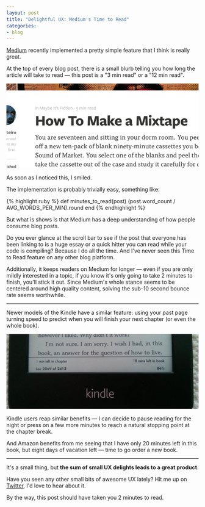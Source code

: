 ```yaml
---
layout: post
title: "Delightful UX: Medium's Time to Read"
categories:
- blog
---
```


[Medium][m] recently implemented a pretty simple feature that I think is 
really great.

[m]: https://medium.com

At the top of every blog post, there is a small blurb telling you how long the
article will take to read &mdash; this post is a "3 min read" or a "12 min read".

<div class="pic">
  <a href="https://medium.com/maybe-its-fiction/f7bbc3aa2419">
    <img alt="Medium's Time to Read" src="/static/medium-time-to-read.png">
  </a>
</div>

As soon as I noticed this, I smiled. 

The implementation is probably trivially easy, something like:

{% highlight ruby %}
def minutes_to_read(post)
  (post.word_count / AVG_WORDS_PER_MIN).round
end
{% endhighlight %}

But what is shows is that Medium has a deep understanding of how people consume
blog posts. 

Do you ever glance at the scroll bar to see if the post that everyone
has been linking to is a huge essay or a quick hitter you can read while your
code is compiling? Because I do all the time. And I've never seen this Time to Read
feature on any other blog platform.

Additionally, it keeps readers on Medium for longer &mdash; even if you are
only mildly interested in a topic, if you know it's only going to take 2 minutes 
to finish, you'll stick it out. Since Medium's whole stance seems to be centered
around high quality content, solving the sub-10 second bounce rate seems 
worthwhile.

---

Newer models of the Kindle have a similar feature: using your past page turning
speed to predict when you will finish your next chapter (or even the whole book).

<div class="pic">
  <img alt="Kindle's Time Left in Chapter/Book" src="/static/kindle-time-to-read.jpg">
</div>

Kindle users reap similar benefits &mdash; I can decide to pause reading for the 
night or press on a few more minutes to reach a natural stopping point at the 
chapter break. 

And Amazon benefits from me seeing that I have only 20 minutes left in this
book, but eight days of vacation left &mdash; time to go order a new book.

---

It's a small thing, but **the sum of small UX delights leads to a great product**.

Have you seen any other small bits of awesome UX lately? Hit me up 
on [Twitter][tw], I'd love to hear about it.

By the way, this post should have taken you 2 minutes to read.

[tw]: https://twitter.com/_swanson
